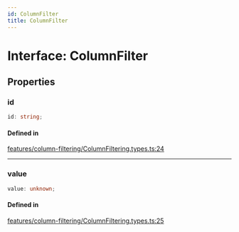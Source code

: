 ```yaml
---
id: ColumnFilter
title: ColumnFilter
---
```


# Interface: ColumnFilter

## Properties

### id

```ts
id: string;
```

#### Defined in

[features/column-filtering/ColumnFiltering.types.ts:24](https://github.com/TanStack/table/blob/b1e6b79157b0debc7222660572b06c8b857f4605/packages/table-core/src/features/column-filtering/ColumnFiltering.types.ts#L24)

***

### value

```ts
value: unknown;
```

#### Defined in

[features/column-filtering/ColumnFiltering.types.ts:25](https://github.com/TanStack/table/blob/b1e6b79157b0debc7222660572b06c8b857f4605/packages/table-core/src/features/column-filtering/ColumnFiltering.types.ts#L25)
